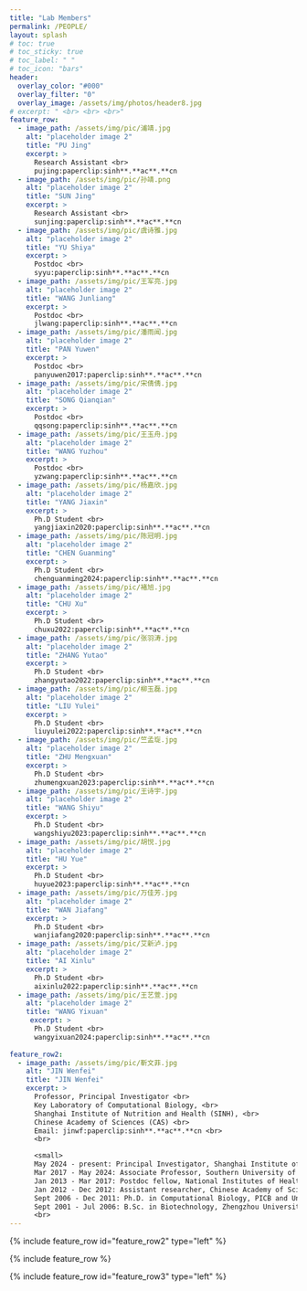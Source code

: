 ```yaml
---
title: "Lab Members"
permalink: /PEOPLE/
layout: splash
# toc: true
# toc_sticky: true
# toc_label: " "
# toc_icon: "bars"
header:
  overlay_color: "#000"
  overlay_filter: "0"
  overlay_image: /assets/img/photos/header8.jpg
# excerpt: " <br> <br> <br>"
feature_row:
  - image_path: /assets/img/pic/浦靖.jpg
    alt: "placeholder image 2"
    title: "PU Jing"
    excerpt: >
      Research Assistant <br>
      pujing:paperclip:sinh**.**ac**.**cn
  - image_path: /assets/img/pic/孙靖.png
    alt: "placeholder image 2"
    title: "SUN Jing"
    excerpt: >
      Research Assistant <br>
      sunjing:paperclip:sinh**.**ac**.**cn
  - image_path: /assets/img/pic/虞诗雅.jpg
    alt: "placeholder image 2"
    title: "YU Shiya"
    excerpt: >
      Postdoc <br>
      syyu:paperclip:sinh**.**ac**.**cn
  - image_path: /assets/img/pic/王军亮.jpg
    alt: "placeholder image 2"
    title: "WANG Junliang"
    excerpt: >
      Postdoc <br>
      jlwang:paperclip:sinh**.**ac**.**cn
  - image_path: /assets/img/pic/潘雨闻.jpg
    alt: "placeholder image 2"
    title: "PAN Yuwen"
    excerpt: >
      Postdoc <br>
      panyuwen2017:paperclip:sinh**.**ac**.**cn
  - image_path: /assets/img/pic/宋倩倩.jpg
    alt: "placeholder image 2"
    title: "SONG Qianqian"
    excerpt: >
      Postdoc <br>
      qqsong:paperclip:sinh**.**ac**.**cn
  - image_path: /assets/img/pic/王玉舟.jpg
    alt: "placeholder image 2"
    title: "WANG Yuzhou"
    excerpt: >
      Postdoc <br>
      yzwang:paperclip:sinh**.**ac**.**cn
  - image_path: /assets/img/pic/杨嘉欣.jpg
    alt: "placeholder image 2"
    title: "YANG Jiaxin"
    excerpt: >
      Ph.D Student <br>
      yangjiaxin2020:paperclip:sinh**.**ac**.**cn
  - image_path: /assets/img/pic/陈冠明.jpg
    alt: "placeholder image 2"
    title: "CHEN Guanming"
    excerpt: >
      Ph.D Student <br>
      chenguanming2024:paperclip:sinh**.**ac**.**cn
  - image_path: /assets/img/pic/褚旭.jpg
    alt: "placeholder image 2"
    title: "CHU Xu"
    excerpt: >
      Ph.D Student <br>
      chuxu2022:paperclip:sinh**.**ac**.**cn  
  - image_path: /assets/img/pic/张羽涛.jpg
    alt: "placeholder image 2"
    title: "ZHANG Yutao"
    excerpt: >
      Ph.D Student <br>
      zhangyutao2022:paperclip:sinh**.**ac**.**cn
  - image_path: /assets/img/pic/柳玉磊.jpg
    alt: "placeholder image 2"
    title: "LIU Yulei"
    excerpt: >
      Ph.D Student <br>
      liuyulei2022:paperclip:sinh**.**ac**.**cn
  - image_path: /assets/img/pic/竺孟琁.jpg
    alt: "placeholder image 2"
    title: "ZHU Mengxuan"
    excerpt: >
      Ph.D Student <br>
      zhumengxuan2023:paperclip:sinh**.**ac**.**cn
  - image_path: /assets/img/pic/王诗宇.jpg
    alt: "placeholder image 2"
    title: "WANG Shiyu"
    excerpt: >
      Ph.D Student <br>
      wangshiyu2023:paperclip:sinh**.**ac**.**cn
  - image_path: /assets/img/pic/胡悦.jpg
    alt: "placeholder image 2"
    title: "HU Yue"
    excerpt: >
      Ph.D Student <br>
      huyue2023:paperclip:sinh**.**ac**.**cn
  - image_path: /assets/img/pic/万佳芳.jpg
    alt: "placeholder image 2"
    title: "WAN Jiafang"
    excerpt: >
      Ph.D Student <br>
      wanjiafang2020:paperclip:sinh**.**ac**.**cn
  - image_path: /assets/img/pic/艾新泸.jpg
    alt: "placeholder image 2"
    title: "AI Xinlu"
    excerpt: >
      Ph.D Student <br>
      aixinlu2022:paperclip:sinh**.**ac**.**cn
  - image_path: /assets/img/pic/王艺萱.jpg
    alt: "placeholder image 2"
    title: "WANG Yixuan"
     excerpt: >
      Ph.D Student <br>
      wangyixuan2024:paperclip:sinh**.**ac**.**cn
    
feature_row2:
  - image_path: /assets/img/pic/靳文菲.jpg
    alt: "JIN Wenfei"
    title: "JIN Wenfei"
    excerpt: >
      Professor, Principal Investigator <br>
      Key Laboratory of Computational Biology, <br>
      Shanghai Institute of Nutrition and Health (SINH), <br>
      Chinese Academy of Sciences (CAS) <br>
      Email: jinwf:paperclip:sinh**.**ac**.**cn <br>
      <br>

      <small>
      May 2024 - present: Principal Investigator, Shanghai Institute of Nutrition and Health, CAS <br>
      Mar 2017 - May 2024: Associate Professor, Southern University of Science and Technology <br>
      Jan 2013 - Mar 2017: Postdoc fellow, National Institutes of Health (NIH) <br>
      Jan 2012 - Dec 2012: Assistant researcher, Chinese Academy of Sciences and Max Planck Society Partner Institute for Computational Biology (PICB), SIBS, CAS <br>
      Sept 2006 - Dec 2011: Ph.D. in Computational Biology, PICB and University of Chinese Academies of Sciences <br>
      Sept 2001 - Jul 2006: B.Sc. in Biotechnology, Zhengzhou University, China <br></small>
      <br>
---
```



{% include feature_row id="feature_row2" type="left" %}

{% include feature_row %}


{% include feature_row id="feature_row3" type="left" %}

